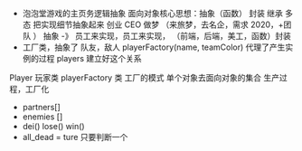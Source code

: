 - 泡泡堂游戏的主页务逻辑抽象
    面向对象核心思想：抽象（函数） 封装 继承 多态
		把实现细节抽象起来 创业 
		CEO 做梦 （来旅梦，去名企，需求 2020，+团队  ）
		抽象 -》 员工来实现，员工来实现， （前端，后端，美工，函数）封装
- 工厂类，抽象了 队友，敌人
playerFactory(name, teamColor) 代理了产生实例的过程
players 建立好这个关系

Player 玩家类
playerFactory 类 工厂的模式 
单个对象去面向对象的集合 生产过程，工厂化
- partners[]
- enemies []
- dei()
	lose()
	win()
- all_dead = ture 只要判断一个
	